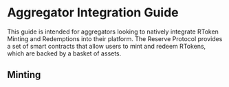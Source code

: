 # Aggregator Integration Guide

This guide is intended for aggregators looking to natively integrate RToken Minting and Redemptions into their platform. The Reserve Protocol provides a set of smart contracts that allow users to mint and redeem RTokens, which are backed by a basket of assets.

## Minting
